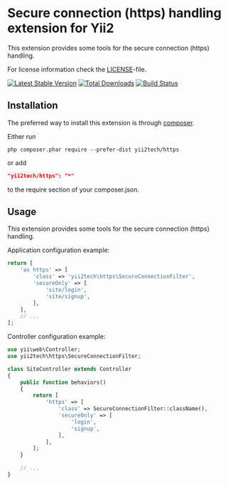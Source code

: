 Secure connection (https) handling extension for Yii2
=====================================================

This extension provides some tools for the secure connection (https) handling.

For license information check the [LICENSE](LICENSE.md)-file.

[![Latest Stable Version](https://poser.pugx.org/yii2tech/https/v/stable.png)](https://packagist.org/packages/yii2tech/https)
[![Total Downloads](https://poser.pugx.org/yii2tech/https/downloads.png)](https://packagist.org/packages/yii2tech/https)
[![Build Status](https://travis-ci.org/yii2tech/https.svg?branch=master)](https://travis-ci.org/yii2tech/https)


Installation
------------

The preferred way to install this extension is through [composer](http://getcomposer.org/download/).

Either run

```
php composer.phar require --prefer-dist yii2tech/https
```

or add

```json
"yii2tech/https": "*"
```

to the require section of your composer.json.


Usage
-----

This extension provides some tools for the secure connection (https) handling.

Application configuration example:

```php
return [
    'as https' => [
        'class' => 'yii2tech\https\SecureConnectionFilter',
        'secureOnly' => [
            'site/login',
            'site/signup',
        ],
    ],
    // ...
];
```

Controller configuration example:

```php
use yii\web\Controller;
use yii2tech\https\SecureConnectionFilter;

class SiteController extends Controller
{
    public function behaviors()
    {
        return [
            'https' => [
                'class' => SecureConnectionFilter::className(),
                'secureOnly' => [
                    'login',
                    'signup',
                ],
            ],
        ];
    }

    // ...
}
```